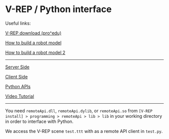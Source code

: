 # V-REP / Python interface

Useful links:

[V-REP download (pro^edu)](http://www.coppeliarobotics.com/downloads.html)

[How to build a robot model](http://www.coppeliarobotics.com/helpFiles/en/buildingAModelTutorial.htm)

[How to build a robot model 2](http://www.coppeliarobotics.com/helpFiles/en/hexapodTutorial.htm)

---

[Server Side](http://www.coppeliarobotics.com/helpFiles/en/remoteApiServerSide.htm)

[Client Side](http://www.coppeliarobotics.com/helpFiles/en/remoteApiClientSide.htm)

[Python APIs](http://www.coppeliarobotics.com/helpFiles/en/remoteApiFunctionsPython.htm)

[Video Tutorial](https://www.youtube.com/watch?v=SQont-mTnfM)

---

You need `remoteApi.dll`, `remoteApi.dylib`, or `remoteApi.so` from `[V-REP install] > programming > remoteApi > lib > lib` in your working directory in order to interface with Python.

We access the V-REP scene `test.ttt` with as a remote API client in `test.py`.


